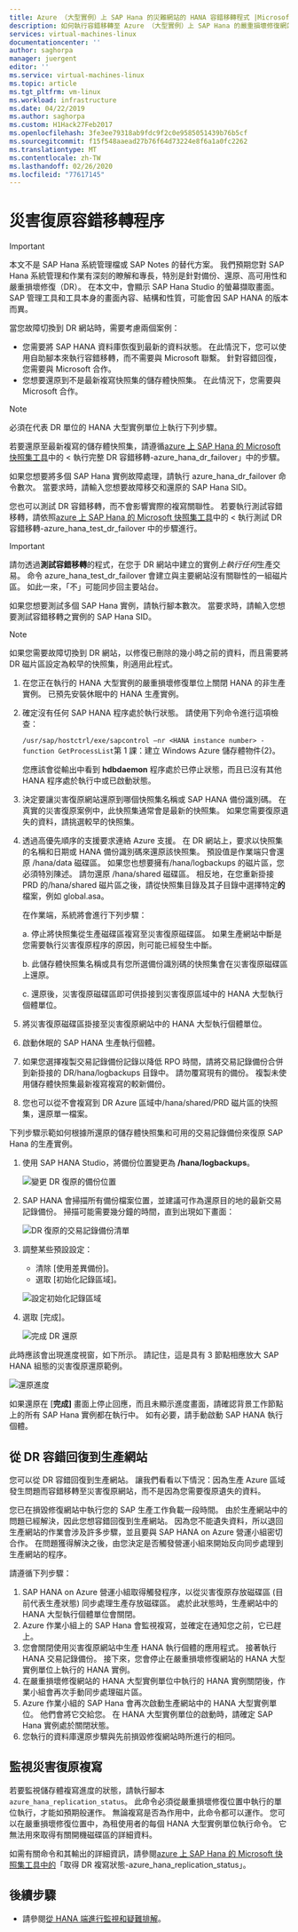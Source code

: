 ```yaml
---
title: Azure （大型實例）上 SAP Hana 的災難網站的 HANA 容錯移轉程式 |Microsoft Docs
description: 如何執行容錯移轉至 Azure （大型實例）上 SAP Hana 的嚴重損壞修復網站
services: virtual-machines-linux
documentationcenter: ''
author: saghorpa
manager: juergent
editor: ''
ms.service: virtual-machines-linux
ms.topic: article
ms.tgt_pltfrm: vm-linux
ms.workload: infrastructure
ms.date: 04/22/2019
ms.author: saghorpa
ms.custom: H1Hack27Feb2017
ms.openlocfilehash: 3fe3ee79318ab9fdc9f2c0e9585051439b76b5cf
ms.sourcegitcommit: f15f548aaead27b76f64d73224e8f6a1a0fc2262
ms.translationtype: MT
ms.contentlocale: zh-TW
ms.lasthandoff: 02/26/2020
ms.locfileid: "77617145"
---
```

# <a name="disaster-recovery-failover-procedure"></a>災害復原容錯移轉程序


>[!IMPORTANT]
>本文不是 SAP Hana 系統管理檔或 SAP Notes 的替代方案。 我們預期您對 SAP Hana 系統管理和作業有深刻的瞭解和專長，特別是針對備份、還原、高可用性和嚴重損壞修復（DR）。 在本文中，會顯示 SAP Hana Studio 的螢幕擷取畫面。 SAP 管理工具和工具本身的畫面內容、結構和性質，可能會因 SAP HANA 的版本而異。

當您故障切換到 DR 網站時，需要考慮兩個案例：

- 您需要將 SAP HANA 資料庫恢復到最新的資料狀態。 在此情況下，您可以使用自助腳本來執行容錯移轉，而不需要與 Microsoft 聯繫。 針對容錯回復，您需要與 Microsoft 合作。
- 您想要還原到不是最新複寫快照集的儲存體快照集。 在此情況下，您需要與 Microsoft 合作。 

>[!NOTE]
>必須在代表 DR 單位的 HANA 大型實例單位上執行下列步驟。 
 
若要還原至最新複寫的儲存體快照集，請遵循[azure 上 SAP Hana 的 Microsoft 快照集工具](https://github.com/Azure/hana-large-instances-self-service-scripts/blob/master/snapshot_tools_v4.2/Microsoft%20Snapshot%20Tools%20for%20SAP%20HANA%20on%20Azure%20v4.2.1.pdf)中的 < 執行完整 DR 容錯移轉-azure_hana_dr_failover」中的步驟。 

如果您想要將多個 SAP Hana 實例故障處理，請執行 azure_hana_dr_failover 命令數次。 當要求時，請輸入您想要故障移交和還原的 SAP Hana SID。 


您也可以測試 DR 容錯移轉，而不會影響實際的複寫關聯性。 若要執行測試容錯移轉，請依照[azure 上 SAP Hana 的 Microsoft 快照集工具](https://github.com/Azure/hana-large-instances-self-service-scripts/blob/master/snapshot_tools_v4.2/Microsoft%20Snapshot%20Tools%20for%20SAP%20HANA%20on%20Azure%20v4.2.1.pdf)中的 < 執行測試 DR 容錯移轉-azure_hana_test_dr_failover 中的步驟進行。 

>[!IMPORTANT]
>請勿透過**測試容錯移轉**的程式，在您于 DR 網站中建立的實例*上執行任何*生產交易。 命令 azure_hana_test_dr_failover 會建立與主要網站沒有關聯性的一組磁片區。 如此一來，「不」可能同步回主要站台。 

如果您想要測試多個 SAP Hana 實例，請執行腳本數次。 當要求時，請輸入您想要測試容錯移轉之實例的 SAP Hana SID。 

>[!NOTE]
>如果您需要故障切換到 DR 網站，以修復已刪除的幾小時之前的資料，而且需要將 DR 磁片區設定為較早的快照集，則適用此程式。 

1. 在您正在執行的 HANA 大型實例的嚴重損壞修復單位上關閉 HANA 的非生產實例。 已預先安裝休眠中的 HANA 生產實例。
1. 確定沒有任何 SAP HANA 程序處於執行狀態。 請使用下列命令進行這項檢查：

      `/usr/sap/hostctrl/exe/sapcontrol –nr <HANA instance number> - function GetProcessList`第 1 課：建立 Windows Azure 儲存體物件{2}。

      您應該會從輸出中看到 **hdbdaemon** 程序處於已停止狀態，而且已沒有其他 HANA 程序處於執行中或已啟動狀態。
1. 決定要讓災害復原網站還原到哪個快照集名稱或 SAP HANA 備份識別碼。 在真實的災害復原案例中，此快照集通常會是最新的快照集。 如果您需要復原遺失的資料，請挑選較早的快照集。
1. 透過高優先順序的支援要求連絡 Azure 支援。 在 DR 網站上，要求以快照集的名稱和日期或 HANA 備份識別碼來還原該快照集。 預設值是作業端只會還原 /hana/data 磁碟區。 如果您也想要擁有/hana/logbackups 的磁片區，您必須特別陳述。 請勿還原 /hana/shared 磁碟區。 相反地，在您重新掛接 PRD 的/hana/shared 磁片區之後，請從快照集目錄及其子目錄中選擇特定**的**檔案，例如 global.asa。 

   在作業端，系統將會進行下列步驟：

   a. 停止將快照集從生產磁碟區複寫至災害復原磁碟區。 如果生產網站中斷是您需要執行災害復原程序的原因，則可能已經發生中斷。
   
   b. 此儲存體快照集名稱或具有您所選備份識別碼的快照集會在災害復原磁碟區上還原。
   
   c. 還原後，災害復原磁碟區即可供掛接到災害復原區域中的 HANA 大型執行個體單位。
      
1. 將災害復原磁碟區掛接至災害復原網站中的 HANA 大型執行個體單位。 
1. 啟動休眠的 SAP HANA 生產執行個體。
1. 如果您選擇複製交易記錄備份記錄以降低 RPO 時間，請將交易記錄備份合併到新掛接的 DR/hana/logbackups 目錄中。 請勿覆寫現有的備份。 複製未使用儲存體快照集最新複寫複寫的較新備份。
1. 您也可以從不會複寫到 DR Azure 區域中/hana/shared/PRD 磁片區的快照集，還原單一檔案。

下列步驟示範如何根據所還原的儲存體快照集和可用的交易記錄備份來復原 SAP Hana 的生產實例。

1. 使用 SAP HANA Studio，將備份位置變更為 **/hana/logbackups**。

   ![變更 DR 復原的備份位置](./media/hana-overview-high-availability-disaster-recovery/change_backup_location_dr1.png)

1. SAP HANA 會掃描所有備份檔案位置，並建議可作為還原目的地的最新交易記錄備份。 掃描可能需要幾分鐘的時間，直到出現如下畫面：

   ![DR 復原的交易記錄備份清單](./media/hana-overview-high-availability-disaster-recovery/backup_list_dr2.PNG)

1. 調整某些預設設定：

      - 清除 [使用差異備份]。
      - 選取 [初始化記錄區域]。

   ![設定初始化記錄區域](./media/hana-overview-high-availability-disaster-recovery/initialize_log_dr3.PNG)

1. 選取 [完成]。

   ![完成 DR 還原](./media/hana-overview-high-availability-disaster-recovery/finish_dr4.PNG)

此時應該會出現進度視窗，如下所示。 請記住，這是具有 3 節點相應放大 SAP HANA 組態的災害復原還原範例。

![還原進度](./media/hana-overview-high-availability-disaster-recovery/restore_progress_dr5.PNG)

如果還原在 [**完成]** 畫面上停止回應，而且未顯示進度畫面，請確認背景工作節點上的所有 SAP Hana 實例都在執行中。 如有必要，請手動啟動 SAP HANA 執行個體。


## <a name="failback-from-a-dr-to-a-production-site"></a>從 DR 容錯回復到生產網站
您可以從 DR 容錯回復到生產網站。 讓我們看看以下情況：因為生產 Azure 區域發生問題而容錯移轉至災害復原網站，而不是因為您需要復原遺失的資料。 

您已在損毀修復網站中執行您的 SAP 生產工作負載一段時間。 由於生產網站中的問題已經解決，因此您想容錯回復到生產網站。 因為您不能遺失資料，所以退回生產網站的作業會涉及許多步驟，並且要與 SAP HANA on Azure 營運小組密切合作。 在問題獲得解決之後，由您決定是否觸發營運小組來開始反向同步處理到生產網站的程序。

請遵循下列步驟：

1. SAP HANA on Azure 營運小組取得觸發程序，以從災害復原存放磁碟區 (目前代表生產狀態) 同步處理生產存放磁碟區。 處於此狀態時，生產網站中的 HANA 大型執行個體單位會關閉。
1. Azure 作業小組上的 SAP Hana 會監視複寫，並確定在通知您之前，它已趕上。
1. 您會關閉使用災害復原網站中生產 HANA 執行個體的應用程式。 接著執行 HANA 交易記錄備份。 接下來，您會停止在嚴重損壞修復網站的 HANA 大型實例單位上執行的 HANA 實例。
1. 在嚴重損壞修復網站的 HANA 大型實例單位中執行的 HANA 實例關閉後，作業小組會再次手動同步處理磁片區。
1. Azure 作業小組的 SAP Hana 會再次啟動生產網站中的 HANA 大型實例單位。 他們會將它交給您。 在 HANA 大型實例單位的啟動時，請確定 SAP Hana 實例處於關閉狀態。
1. 您執行的資料庫還原步驟與先前損毀修復網站時所進行的相同。

## <a name="monitor-disaster-recovery-replication"></a>監視災害復原複寫

若要監視儲存體複寫進度的狀態，請執行腳本 `azure_hana_replication_status`。 此命令必須從嚴重損壞修復位置中執行的單位執行，才能如預期般運作。 無論複寫是否為作用中，此命令都可以運作。 您可以在嚴重損壞修復位置中，為租使用者的每個 HANA 大型實例單位執行命令。 它無法用來取得有關開機磁碟區的詳細資料。 

如需有關命令和其輸出的詳細資訊，請參閱[azure 上 SAP Hana 的 Microsoft 快照集工具中的](https://github.com/Azure/hana-large-instances-self-service-scripts/blob/master/snapshot_tools_v4.2/Microsoft%20Snapshot%20Tools%20for%20SAP%20HANA%20on%20Azure%20v4.2.1.pdf)「取得 DR 複寫狀態-azure_hana_replication_status」。


## <a name="next-steps"></a>後續步驟
- 請參閱[從 HANA 端進行監視和疑難排解](hana-monitor-troubleshoot.md)。
